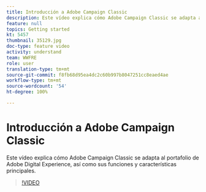 ```yaml
---
title: Introducción a Adobe Campaign Classic
description: Este vídeo explica cómo Adobe Campaign Classic se adapta al portafolio de Adobe Digital Experience, así como sus funciones y características principales.
feature: null
topics: Getting started
kt: 5457
thumbnail: 35129.jpg
doc-type: feature video
activity: understand
team: WWFRE
role: user
translation-type: tm+mt
source-git-commit: f8fb68d95ea4dc2c60b997b8047251cc8eaed4ae
workflow-type: tm+mt
source-wordcount: '54'
ht-degree: 100%

---
```



# Introducción a Adobe Campaign Classic

Este vídeo explica cómo Adobe Campaign Classic se adapta al portafolio de Adobe Digital Experience, así como sus funciones y características principales.

>[!VIDEO](https://video.tv.adobe.com/v/35129?quality=12)
